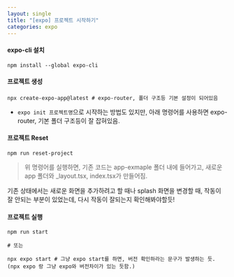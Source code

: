 ```yaml
---
layout: single
title: "[expo] 프로젝트 시작하기"
categories: expo
---
```


#### expo-cli 설치

```
npm install --global expo-cli
```

#### 프로젝트 생성

```
npx create-expo-app@latest # expo-router, 폴더 구조등 기본 설정이 되어있음
```

- `expo init 프로젝트명`으로 시작하는 방법도 있지만, 아래 명령어를 사용하면 expo-router, 기본 폴더 구조등이 잘 잡혀있음.

#### 프로젝트 Reset

```
npm run reset-project
```

> 위 명령어를 실행하면, 기존 코드는 app-exmaple 폴더 내에 들어가고, 새로운 app 폴더와 \_layout.tsx, index.tsx가 만들어짐.

기존 상태에서는 새로운 화면을 추가하려고 할 때나 splash 화면을 변경할 때, 작동이 잘 안되는 부분이 있었는데, 다시 작동이 잘되는지 확인해봐야할듯!

#### 프로젝트 실행

```
npm run start

# 또는

npx expo start # 그냥 expo start를 하면, 버전 확인하라는 문구가 발생하는 듯. (npx expo 랑 그냥 expo와 버전차이가 있는 듯함.)
```
